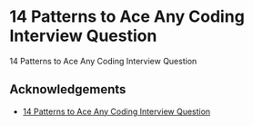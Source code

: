 # 14 Patterns to Ace Any Coding Interview Question

14 Patterns to Ace Any Coding Interview Question

## Acknowledgements
- [14 Patterns to Ace Any Coding Interview Question](https://hackernoon.com/14-patterns-to-ace-any-coding-interview-question-c5bb3357f6ed)
